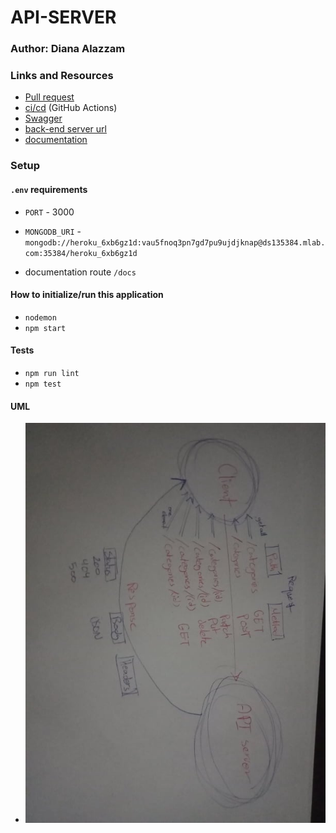 # API-SERVER
### Author: Diana Alazzam 

### Links and Resources

- [Pull request](https://github.com/diana96alazzam-401-advanced-javascript/api-server/pull/6)
- [ci/cd](https://github.com/diana96alazzam-401-advanced-javascript/api-server/blob/master/.github/workflows/node.yml) (GitHub Actions)
- [Swagger](https://app.swaggerhub.com/apis/diana96alazzam/lab9-api-server/0.1)
- [back-end server url](https://api-server-amman-401d2.herokuapp.com/)
- [documentation](https://api-server-amman-401d2.herokuapp.com/docs)



### Setup

#### `.env` requirements
- `PORT` - 3000
- `MONGODB_URI` - `mongodb://heroku_6xb6gz1d:vau5fnoq3pn7gd7pu9ujdjknap@ds135384.mlab.com:35384/heroku_6xb6gz1d`

- documentation route `/docs`


#### How to initialize/run this application

- `nodemon`
- `npm start`


#### Tests

- `npm run lint`
- `npm test`


#### UML

- ![UML](./assets/lab6-7-uml.jpg)

